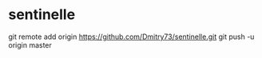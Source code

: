 sentinelle
==========
git remote add origin https://github.com/Dmitry73/sentinelle.git
git push -u origin master
